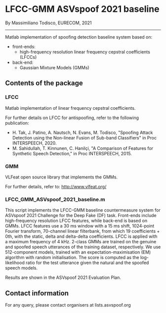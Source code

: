 # LFCC-GMM ASVspoof 2021 baseline

By Massimiliano Todisco, EURECOM, 2021

------

Matlab implementation of spoofing detection baseline system based on:
- front-ends:
    - high-frequency resolution linear frequency cepstral coefficients (LFCCs)
- back-end:
    - Gaussian Mixture Models (GMMs)

## Contents of the package

### LFCC
Matlab implementation of linear frequency cepstral coefficients.

For further details on LFCC for antispoofing, refer to the following publication:

- H. Tak, J. Patino, A. Nautsch, N. Evans, M. Todisco, "Spoofing Attack Detection using the Non-linear Fusion of Sub-band Classifiers" in Proc INTERSPEECH, 2020.
- M. Sahidullah, T. Kinnunen, C. Hanilçi, "A Comparison of Features for Synthetic Speech Detection," in Proc INTERSPEECH, 2015.

### GMM
VLFeat open source library that implements the GMMs.

For further details, refer to:
http://www.vlfeat.org/

### LFCC_GMM_ASVspoof_2021_baseline.m
This script implements the LFCC-GMM baseline countermeasure system for ASVspoof 2021 Challenge for the Deep Fake (DF) task.
Front-ends include high-frequency resolution LFCC features, while back-end is based on GMMs.
LFCC features use a 30 ms window with a 15 ms shift, 1024-point Fourier transform, 70-channel linear filterbank, from which 19 coefficients + 0th, with the static, delta and delta-delta coefficients. LFCC is applied with a maximum frequency of 4 kHz.
2-class GMMs are trained on the genuine and spoofed speech utterances of the training dataset, respectively. We use 512-component models, trained with an expectation-maximisation (EM) algorithm with random initialisation. The score is computed as the log-likelihood ratio for the test utterance given the natural and the spoofed speech models.

Results are shown in the ASVspoof 2021 Evaluation Plan.

## Contact information
For any query, please contact organisers at lists.asvspoof.org
